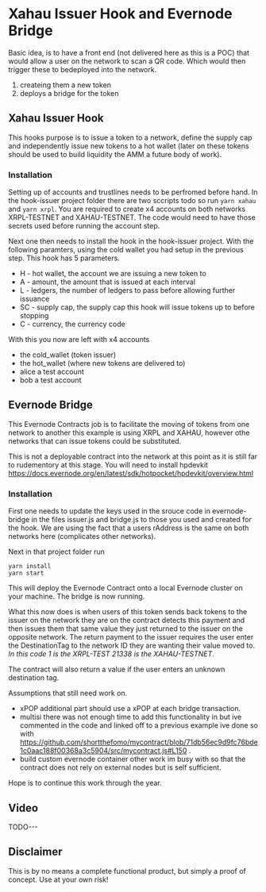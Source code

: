 # Xahau Issuer Hook and Evernode Bridge

Basic idea, is to have a front end (not delivered here as this is a POC) that would allow a user on the network to scan a QR code. Which would then trigger these to bedeployed into the network.
1. createing them a new token
2. deploys a bridge for the token


## Xahau Issuer Hook
This hooks purpose is to issue a token to a network, define the supply cap and independently issue new tokens to a hot wallet (later on these tokens should be used to build liquidity the AMM a future body of work).

### Installation
Setting up of accounts and trustlines needs to be perfromed before hand. In the hook-issuer project folder there are two sccripts todo so run `yarn xahau` and `yarn xrpl`. You are required to create x4 accounts on both networks XRPL-TESTNET and XAHAU-TESTNET. The code would need to have those secrets used before running the account step.

Next one then needs to install the hook in the hook-issuer project. With the following paramters, using the cold wallet you had setup in the previous step. 
This hook has 5 parameters.
- H - hot wallet, the account we are issuing a new token to
- A - amount, the amount that is issued at each interval
- L - ledgers, the number of ledgers to pass before allowing further issuance
- SC - supply cap, the supply cap this hook will issue tokens up to before stopping
- C - currency, the currency code 


With this you now are left with x4 accounts 
- the cold_wallet (token issuer)
- the hot_wallet (where new tokens are delivered to)
- alice a test account
- bob a test account



## Evernode Bridge
This Evernode Contracts job is to facilitate the moving of tokens from one network to another this example is using XRPL and XAHAU, however othe networks that can issue tokens could be substituted.

This is not a deployable contract into the network at this point as it is still far to rudementory at this stage. You will need to install hpdevkit https://docs.evernode.org/en/latest/sdk/hotpocket/hpdevkit/overview.html


### Installation
First one needs to update the keys used in the srouce code in evernode-bridge in the files issuer.js and bridge.js to those you used and created for the hook. We are using the fact that a users rAddress is the same on both networks here (complicates other networks).

Next in that project folder run 
```
yarn install
yarn start
```

This will deploy the Evernode Contract onto a local Evernode cluster on your machine. The bridge is now running.

What this now does is when users of this token sends back tokens to the issuer on the network they are on the contract detects this payment and then issues them that same value they just returned to the issuer on the opposite network. The return payment to the issuer requires the user enter the DestinationTag to the network ID they are wanting their value moved to. *In this code 1 is the XRPL-TEST 21338 is the XAHAU-TESTNET*.

The contract will also return a value if the user enters an unknown destination tag.


Assumptions that still need work on.
- xPOP additional part should use a xPOP at each bridge transaction.
- multisi there was not enough time to add this functionality in but ive commented in the code and linked off to a previous example ive done so with https://github.com/shortthefomo/mycontract/blob/71db56ec9d9fc76bde1c0aac188f00368a3c5904/src/mycontract.js#L150 .
- build custom evernode container other work im busy with so that the contract does not rely on external nodes but is self sufficient.

Hope is to continue this work through the year.


## Video 
TODO---



## Disclaimer
This is by no means a complete functional product, but simply a proof of concept. Use at your own risk!
